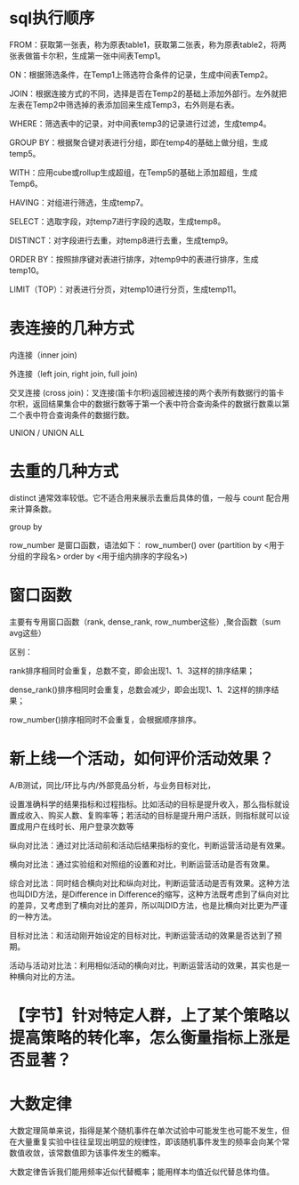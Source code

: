 # sql执行顺序

FROM：获取第一张表，称为原表table1，获取第二张表，称为原表table2，将两张表做笛卡尔积，生成第一张中间表Temp1。

ON：根据筛选条件，在Temp1上筛选符合条件的记录，生成中间表Temp2。

JOIN：根据连接方式的不同，选择是否在Temp2的基础上添加外部行。左外就把左表在Temp2中筛选掉的表添加回来生成Temp3，右外则是右表。

WHERE：筛选表中的记录，对中间表temp3的记录进行过滤，生成temp4。

GROUP BY：根据聚合键对表进行分组，即在temp4的基础上做分组，生成temp5。

WITH：应用cube或rollup生成超组，在Temp5的基础上添加超组，生成Temp6。

HAVING：对组进行筛选，生成temp7。

SELECT：选取字段，对temp7进行字段的选取，生成temp8。

DISTINCT：对字段进行去重，对temp8进行去重，生成temp9。

ORDER BY：按照排序键对表进行排序，对temp9中的表进行排序，生成temp10。

LIMIT（TOP）：对表进行分页，对temp10进行分页，生成temp11。

# 表连接的几种方式

内连接（inner join)

外连接（left join, right join, full join)

交叉连接 (cross join)：叉连接(笛卡尔积)返回被连接的两个表所有数据行的笛卡尔积，返回结果集合中的数据行数等于第一个表中符合查询条件的数据行数乘以第二个表中符合查询条件的数据行数。

UNION / UNION ALL

# 去重的几种方式

distinct 通常效率较低。它不适合用来展示去重后具体的值，一般与 count 配合用来计算条数。

group by

row_number 是窗口函数，语法如下：
row_number() over (partition by <用于分组的字段名> order by <用于组内排序的字段名>)

# 窗口函数

主要有专用窗口函数（rank, dense_rank, row_number这些）,聚合函数（sum avg这些）

区别：

rank排序相同时会重复，总数不变，即会出现1、1、3这样的排序结果；

dense_rank()排序相同时会重复，总数会减少，即会出现1、1、2这样的排序结果；

row_number()排序相同时不会重复，会根据顺序排序。

# 新上线一个活动，如何评价活动效果？

 A/B测试，同比/环比与内/外部竞品分析，与业务目标对比，
 
 设置准确科学的结果指标和过程指标。比如活动的目标是提升收入，那么指标就设置成收入、购买人数、复购率等；若活动的目标是提升用户活跃，则指标就可以设置成用户在线时长、用户登录次数等

纵向对比法：通过对比活动前和活动后结果指标的变化，判断运营活动是有效果。

横向对比法：通过实验组和对照组的设置和对比，判断运营活动是否有效果。

综合对比法：同时结合横向对比和纵向对比，判断运营活动是否有效果。这种方法也叫DID方法，是Difference in Difference的缩写，这种方法既考虑到了纵向对比的差异，又考虑到了横向对比的差异，所以叫DID方法，也是比横向对比更为严谨的一种方法。

目标对比法：和活动刚开始设定的目标对比，判断运营活动的效果是否达到了预期。

活动与活动对比法：利用相似活动的横向对比，判断运营活动的效果，其实也是一种横向对比的方法。

# 【字节】针对特定人群，上了某个策略以提高策略的转化率，怎么衡量指标上涨是否显著？

# 大数定律

大数定理简单来说，指得是某个随机事件在单次试验中可能发生也可能不发生，但在大量重复实验中往往呈现出明显的规律性，即该随机事件发生的频率会向某个常数值收敛，该常数值即为该事件发生的概率。

大数定律告诉我们能用频率近似代替概率；能用样本均值近似代替总体均值。
